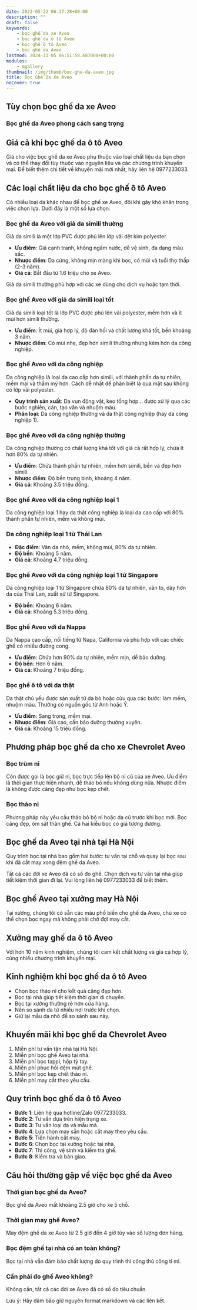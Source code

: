 ```yaml
---
date: 2022-05-22 06:37:28+00:00
description: ""
draft: false
keywords:
    - bọc ghế da xe Aveo
    - bọc ghế da ô tô Aveo
    - bọc ghế ô tô Aveo
    - bọc ghế da Aveo
lastmod: 2024-11-05 06:51:58.687000+00:00
modules:
    - mgallery
thumbnail: /img/thumb/boc-ghe-da-aveo.jpg
title: Bọc Ghế Da Xe Aveo
noCover: true
---
```


## Tùy chọn bọc ghế da xe Aveo 

### Bọc ghế da Aveo phong cách sang trọng

## Giá cả khi bọc ghế da ô tô Aveo
Giá cho việc bọc ghế da xe Aveo phụ thuộc vào loại chất liệu da bạn chọn và có thể thay đổi tùy thuộc vào nguyên liệu và các chương trình khuyến mại. Để biết thêm chi tiết về khuyến mãi mới nhất, hãy liên hệ 0977233033.

## Các loại chất liệu da cho bọc ghế ô tô Aveo
Có nhiều loại da khác nhau để bọc ghế xe Aveo, đôi khi gây khó khăn trong việc chọn lựa. Dưới đây là một số lựa chọn:

### Bọc ghế da Aveo với giả da simili thường
Giả da simili là một lớp PVC được phủ lên lớp vải dệt kim polyester.

- **Ưu điểm**: Giá cạnh tranh, không ngấm nước, dễ vệ sinh, đa dạng màu sắc.
- **Nhược điểm**: Da cứng, không mịn màng khi bọc, có mùi và tuổi thọ thấp (2-3 năm).
- **Giá cả**: Bắt đầu từ 1.6 triệu cho xe Aveo.

Giả da simili thường phù hợp với các xe dùng cho dịch vụ hoặc tạm thời.

### Bọc ghế Aveo với giả da simili loại tốt
Giả da simili loại tốt là lớp PVC được phủ lên vải polyester, mềm hơn và ít mùi hơn simili thường.

- **Ưu điểm**: Ít mùi, giá hợp lý, độ đàn hồi và chất lượng khá tốt, bền khoảng 3 năm.
- **Nhược điểm**: Có mùi nhẹ, đẹp hơn simili thường nhưng kém hơn da công nghiệp.

### Bọc ghế Aveo với da công nghiệp
Da công nghiệp là loại da cao cấp hơn simili, với thành phần da tự nhiên, mềm mại và thẩm mỹ hơn. Cách dễ nhất để phân biệt là qua mặt sau không có lớp vải polyester.

- **Quy trình sản xuất**: Da vụn động vật, keo tổng hợp... được xử lý qua các bước nghiền, cán, tạo vân và nhuộm màu.
- **Phân loại**: Da công nghiệp thường và da thật công nghiệp (hay da công nghiệp 1).

### Bọc ghế Aveo với da công nghiệp thường
Da công nghiệp thường có chất lượng khá tốt với giá cả rất hợp lý, chứa ít hơn 80% da tự nhiên.

- **Ưu điểm**: Chứa thành phần tự nhiên, mềm hơn simili, bền và đẹp hơn simili.
- **Nhược điểm**: Độ bền trung bình, khoảng 4 năm.
- **Giá cả**: Khoảng 3.5 triệu đồng.

### Bọc ghế Aveo với da công nghiệp loại 1
Da công nghiệp loại 1 hay da thật công nghiệp là loại da cao cấp với 80% thành phần tự nhiên, mềm và không mùi.

### Da công nghiệp loại 1 từ Thái Lan
- **Đặc điểm**: Vân da nhỏ, mềm, không mùi, 80% da tự nhiên.
- **Độ bền**: Khoảng 5 năm.
- **Giá cả**: Khoảng 4.7 triệu đồng.

### Bọc ghế Aveo với da công nghiệp loại 1 từ Singapore
Da công nghiệp loại 1 từ Singapore chứa 80% da tự nhiên, vân to, dày hơn da của Thái Lan, xuất xứ từ Singapore.

- **Độ bền**: Khoảng 6 năm.
- **Giá cả**: Khoảng 5.3 triệu đồng.

### Bọc ghế Aveo với da Nappa
Da Nappa cao cấp, nổi tiếng từ Napa, California và phù hợp với các chiếc ghế có nhiều đường cong.

- **Ưu điểm**: Chứa hơn 90% da tự nhiên, mềm mịn, dễ bảo dưỡng.
- **Độ bền**: Hơn 6 năm.
- **Giá cả**: Khoảng 7 triệu đồng.

### Bọc ghế ô tô với da thật
Da thật chủ yếu được sản xuất từ da bò hoặc cừu qua các bước: làm mềm, nhuộm màu. Thường có nguồn gốc từ Anh hoặc Ý.

- **Ưu điểm**: Sang trọng, mềm mại.
- **Nhược điểm**: Giá cao, cần bảo dưỡng thường xuyên.
- **Giá cả**: Khoảng 15 triệu đồng.

## Phương pháp bọc ghế da cho xe Chevrolet Aveo

### Bọc trùm nỉ
Còn được gọi là bọc giữ nỉ, bọc trực tiếp lên bộ nỉ cũ của xe Aveo. Ưu điểm là thời gian thực hiện nhanh, dễ tháo bỏ nếu không dùng nữa. Nhược điểm là không được căng đẹp như bọc kẹp chết.

### Bọc tháo nỉ
Phương pháp này yêu cầu tháo bỏ bộ nỉ hoặc da cũ trước khi bọc mới. Bọc căng đẹp, ôm sát thân ghế. Cả hai kiểu bọc có giá tương đương.

## Bọc ghế da Aveo tại nhà tại Hà Nội
Quy trình bọc tại nhà bao gồm hai bước: tư vấn tại chỗ và quay lại bọc sau khi đã cắt may xong đệm ghế da Aveo.

Tất cả các đời xe Aveo đã có số đo ghế. Chọn dịch vụ tư vấn tại nhà giúp tiết kiệm thời gian đi lại. Vui lòng liên hệ 0977233033 để biết thêm.

## Bọc ghế Aveo tại xưởng may Hà Nội
Tại xưởng, chúng tôi có sẵn các màu phổ biến cho ghế da Aveo, chủ xe có thể chọn bọc ngay mà không phải chờ đợi may cắt.

## Xưởng may ghế da ô tô Aveo
Với hơn 10 năm kinh nghiệm, chúng tôi cam kết chất lượng và giá cả hợp lý, cùng nhiều chương trình khuyến mại.

## Kinh nghiệm khi bọc ghế da ô tô Aveo
- Chọn bọc tháo nỉ cho kết quả căng đẹp hơn.
- Bọc tại nhà giúp tiết kiệm thời gian di chuyển.
- Bọc tại xưởng thường rẻ hơn cửa hàng.
- Nên so sánh da từ nhiều nơi trước khi chọn.
- Giữ lại mẫu da nhỏ để so sánh sau này.

## Khuyến mãi khi bọc ghế da Chevrolet Aveo
1. Miễn phí tư vấn tận nhà tại Hà Nội.
2. Miễn phí bọc ghế Aveo tại nhà.
3. Miễn phí bọc tappi, hộp tỳ tay.
4. Miễn phí phục hồi đệm mút ghế.
5. Miễn phí bọc kẹp chết tháo nỉ.
6. Miễn phí may cắt theo yêu cầu.

## Quy trình bọc ghế da ô tô Aveo
- **Bước 1**: Liên hệ qua hotline/Zalo 0977233033.
- **Bước 2**: Tư vấn dựa trên hiện trạng xe.
- **Bước 3**: Tư vấn loại da và mẫu mã.
- **Bước 4**: Lựa chọn may sẵn hoặc cắt may theo yêu cầu.
- **Bước 5**: Tiến hành cắt may.
- **Bước 6**: Chọn bọc tại xưởng hoặc tại nhà.
- **Bước 7**: Thi công, vệ sinh và kiểm tra ghế.
- **Bước 8**: Kiểm tra và bàn giao.

## Câu hỏi thường gặp về việc bọc ghế da Aveo

### Thời gian bọc ghế da Aveo?
Bọc ghế da Aveo mất khoảng 2.5 giờ cho xe 5 chỗ.

### Thời gian may ghế Aveo?
May đệm ghế da xe Aveo từ 2.5 giờ đến 4 giờ tùy vào số lượng đơn hàng.

### Bọc đệm ghế tại nhà có an toàn không?
Bọc tại nhà vẫn đảm bảo chất lượng do quy trình thi công thủ công tỉ mỉ.

### Cần phải đo ghế Aveo không?
Không cần, tất cả các đời xe Aveo đã có số đo tiêu chuẩn.

Lưu ý: Hãy đảm bảo giữ nguyên format markdown và các liên kết.